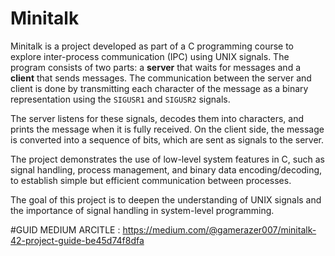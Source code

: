 # Minitalk

Minitalk is a project developed as part of a C programming course to explore inter-process communication (IPC) using UNIX signals. The program consists of two parts: a **server** that waits for messages and a **client** that sends messages. The communication between the server and client is done by transmitting each character of the message as a binary representation using the `SIGUSR1` and `SIGUSR2` signals.

The server listens for these signals, decodes them into characters, and prints the message when it is fully received. On the client side, the message is converted into a sequence of bits, which are sent as signals to the server.

The project demonstrates the use of low-level system features in C, such as signal handling, process management, and binary data encoding/decoding, to establish simple but efficient communication between processes.

The goal of this project is to deepen the understanding of UNIX signals and the importance of signal handling in system-level programming.

#GUID MEDIUM ARCITLE : 
https://medium.com/@gamerazer007/minitalk-42-project-guide-be45d74f8dfa  
